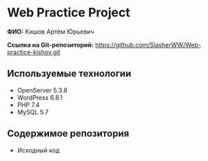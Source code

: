 # Web Practice Project

**ФИО:** Кишов Артём Юрьевич

**Ссылка на Git-репозиторий:** https://github.com/SlasherWW/Web-practice-kishov.git

## Используемые технологии
- OpenServer 5.3.8
- WordPress 6.8.1
- PHP 7.4
- MySQL 5.7 

## Содержимое репозитория
- Исходный код 
